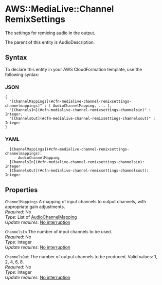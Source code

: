 # AWS::MediaLive::Channel RemixSettings<a name="aws-properties-medialive-channel-remixsettings"></a>

The settings for remixing audio in the output\.

The parent of this entity is AudioDescription\.

## Syntax<a name="aws-properties-medialive-channel-remixsettings-syntax"></a>

To declare this entity in your AWS CloudFormation template, use the following syntax:

### JSON<a name="aws-properties-medialive-channel-remixsettings-syntax.json"></a>

```
{
  "[ChannelMappings](#cfn-medialive-channel-remixsettings-channelmappings)" : [ AudioChannelMapping, ... ],
  "[ChannelsIn](#cfn-medialive-channel-remixsettings-channelsin)" : Integer,
  "[ChannelsOut](#cfn-medialive-channel-remixsettings-channelsout)" : Integer
}
```

### YAML<a name="aws-properties-medialive-channel-remixsettings-syntax.yaml"></a>

```
  [ChannelMappings](#cfn-medialive-channel-remixsettings-channelmappings): 
    - AudioChannelMapping
  [ChannelsIn](#cfn-medialive-channel-remixsettings-channelsin): Integer
  [ChannelsOut](#cfn-medialive-channel-remixsettings-channelsout): Integer
```

## Properties<a name="aws-properties-medialive-channel-remixsettings-properties"></a>

`ChannelMappings`  <a name="cfn-medialive-channel-remixsettings-channelmappings"></a>
A mapping of input channels to output channels, with appropriate gain adjustments\.  
*Required*: No  
*Type*: List of [AudioChannelMapping](aws-properties-medialive-channel-audiochannelmapping.md)  
*Update requires*: [No interruption](https://docs.aws.amazon.com/AWSCloudFormation/latest/UserGuide/using-cfn-updating-stacks-update-behaviors.html#update-no-interrupt)

`ChannelsIn`  <a name="cfn-medialive-channel-remixsettings-channelsin"></a>
The number of input channels to be used\.  
*Required*: No  
*Type*: Integer  
*Update requires*: [No interruption](https://docs.aws.amazon.com/AWSCloudFormation/latest/UserGuide/using-cfn-updating-stacks-update-behaviors.html#update-no-interrupt)

`ChannelsOut`  <a name="cfn-medialive-channel-remixsettings-channelsout"></a>
The number of output channels to be produced\. Valid values: 1, 2, 4, 6, 8\.  
*Required*: No  
*Type*: Integer  
*Update requires*: [No interruption](https://docs.aws.amazon.com/AWSCloudFormation/latest/UserGuide/using-cfn-updating-stacks-update-behaviors.html#update-no-interrupt)